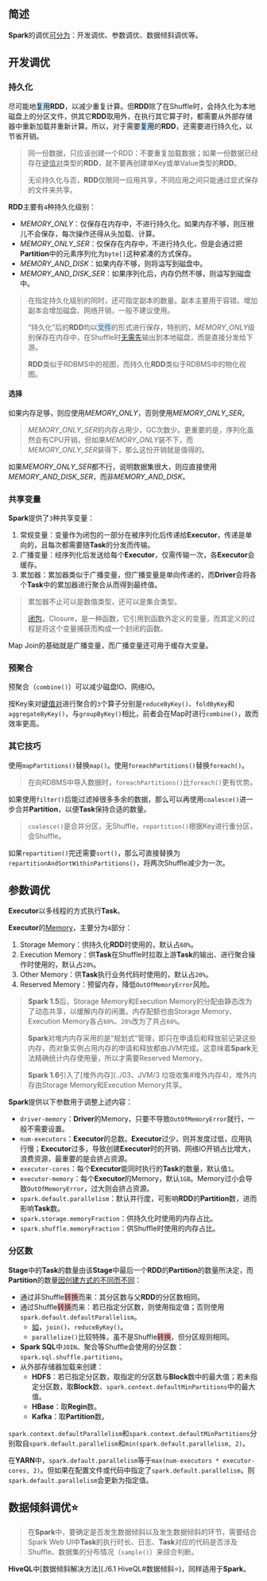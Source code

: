 ## 简述

**Spark**的调优[可分为](https://tech.meituan.com/2016/04/29/spark-tuning-basic.html)：开发调优、参数调优、数据倾斜调优等。



## 开发调优

### 持久化

尽可能地<span style=background:#c2e2ff>复用</span>**RDD**，以减少重复计算。但**RDD**除了在Shuffle时，会持久化为本地磁盘上的分区文件，供其它**RDD**取用外，在执行其它算子时，都需要从外部存储器中重新加载并重新计算。所以，对于需要<span style=background:#c2e2ff>复用</span>的**RDD**，还需要进行持久化，以节省开销。

> 同一份数据，只应该创建一个RDD：不要重复加载数据；如果一份数据已经存在<u>键值对</u>类型的**RDD**，就不要再创建单Key或单Value类型的**RDD**。
>
> 无论持久化与否，**RDD**仅限同一应用共享，不同应用之间只能通过显式保存的文件来共享。

**RDD**主要有`4`种持久化级别：

- *MEMORY_ONLY*：仅保存在内存中，不进行持久化。如果内存不够，则压根儿不会保存，每次操作还得从头加载、计算。
- *MEMORY_ONLY_SER*：仅保存在内存中，不进行持久化，但是会通过把**Partition**中的元素序列化为`byte[]`这种紧凑的方式保存。
- *MEMORY_AND_DISK*：如果内存不够，则将溢写到磁盘中。
- *MEMORY_AND_DISK_SER*：如果序列化后，内存仍然不够，则溢写到磁盘中。

> 在指定持久化级别的同时，还可指定副本的数量。副本主要用于容错。增加副本会增加磁盘、网络开销，一般不建议使用。
>
> “持久化”后的**RDD**均以<span style=background:#c2e2ff>文件</span>的形式进行保存，特别的，*MEMORY_ONLY*级别保存在内存中，在Shuffle时[无需先](https://andr-robot.github.io/Spark-Shuffle/#23-shuffle-write)输出到本地磁盘，而是直接分发给下游。
>
> **RDD**类似于RDBMS中的视图，而持久化**RDD**类似于RDBMS中的物化视图。

#### 选择

如果内存足够，则应使用*MEMORY_ONLY*，否则使用*MEMORY_ONLY_SER*。

> *MEMORY_ONLY_SER*的内存占用少，GC次数少。更重要的是，序列化虽然会有CPU开销，但如果*MEMORY_ONLY*装不下，而*MEMORY_ONLY_SER*装得下，那么这份开销就是值得的。

如果*MEMORY_ONLY_SER*都不行，说明数据集很大，则应直接使用*MEMORY_AND_DISK_SER*，而非*MEMORY_AND_DISK*。

### 共享变量

**Spark**提供了`3`种共享变量：

1. 常规变量：变量作为闭包的一部分在被序列化后传递给**Executor**，传递是单向的，且每次都需要随**Task**的分发而传输。
2. 广播变量：经序列化后发送给每个**Executor**，仅需传输一次，各**Executor**会缓存。
3. 累加器：累加器类似于广播变量，但广播变量是单向传递的，而**Driver**会将各个**Task**中的累加器进行聚合从而得到最终值。

> 累加器不止可以是数值类型，还可以是集合类型。
>
> [闭包](https://www.runoob.com/scala/scala-closures.html)，Closure，是一种函数，它引用到函数外定义的变量，而其定义的过程是将这个变量捕获而构成一个封闭的函数。

Map Join的基础就是广播变量，而广播变量还可用于缓存大变量。

### 预聚合

预聚合（`combine()`）可以减少磁盘IO、网络IO。

按Key来对<u>键值对</u>进行聚合的`3`个算子分别是`reduceByKey()`、`foldByKey`和`aggregateByKey()`，与`groupByKey()`相比，前者会在Map时进行`combine()`，故而效率更高。

### 其它技巧

使用`mapPartitions()`替换`map()`。使用`foreachPartitions()`替换`foreach()`。

> 在向RDBMS中导入数据时，`foreachPartitions()`比`foreach()`更有优势。

如果使用`filter()`后能过滤掉很多多余的数据，那么可以再使用`coalesce()`进一步合并**Partition**，以便**Task**保持合适的数量。

> `coalesce()`是合并分区，无Shuffle，`repartition()`根据Key进行重分区，会Shuffle。

如果`repartition()`完还需要`sort()`，那么可直接替换为`repartitionAndSortWithinPartitions()`，将两次Shuffle减少为一次。



## 参数调优

**Executor**以多线程的方式执行**Task**。

**Executor**的[Memory](https://blog.csdn.net/pre_tender/article/details/101517789)，主要分为`4`部分：

1. Storage Memory：供持久化**RDD**时使用的，默认占`60%`。
2. Execution Memory：供**Task**在Shuffle时拉取上游**Task**的输出、进行聚合操作时使用的，默认占`20%`。
3. Other Memory：供**Task**执行业务代码时使用的，默认占`20%`。
4. Reserved Memory：预留内存，降低`OutOfMemoryError`风险。

> **Spark 1.5**后，Storage Memory和Execution Memory的分配由静态改为了动态共享，以缓解内存的闲置。内存配额也由Storage Memory、Execution Memory各占`60%`、`20%`改为了共占`60%`。
>
> **Spark**对堆内内存采用的是“规划式”管理，即只在申请后和释放前记录这些内存，而对象实例占用内存的申请和释放都由JVM完成。这意味着**Spark**无法精确统计内存使用量，所以才需要Reserved Memory。
>
> **Spark 1.6**引入了[堆外内存](../03、JVM/3 垃圾收集#堆外内存4)，堆外内存由Storage Memory和Execution Memory共享。

**Spark**提供以下参数用于调整上述内容：

- `driver-memory`：**Driver**的Memory，只要不导致`OutOfMemoryError`就行，一般不需要设置。
- `num-executors`：**Executor**的总数。**Executor**过少，则并发度过低，应用执行慢；**Executor**过多，导致创建**Executor**时的开销、网络IO开销占比增大，浪费资源，最重要的是会挤占资源。
- `executor-cores`：每个**Executor**能同时执行的**Task**的数量，默认值`1`。
- `executor-memory`：每个**Executor**的Memory，默认`1GB`。Memory过小会导致`OutOfMemoryError`，过大则会挤占资源。
- `spark.default.parallelism`：默认并行度，可影响**RDD**的**Partition**数，进而影响**Task**数。
- `spark.storage.memoryFraction`：供持久化时使用的内存占比。
- `spark.shuffle.memoryFraction`：供Shuffle时使用的内存占比。

### 分区数

**Stage**中的**Task**的数量由该**Stage**中最后一个**RDD**的**Partition**的数量所决定，而**Partition**的数量[因创建方式的不同而不同](https://www.jianshu.com/p/4b7d07e754fa)：

- 通过非Shuffle<span style=background:#ffb8b8>转换</span>而来：其分区数与父**RDD**的分区数相同。
- 通过Shuffle<span style=background:#ffb8b8>转换</span>而来：若已指定分区数，则使用指定值；否则使用`spark.default.defaultParallelism`。
  - [如](https://spark.apache.org/docs/latest/configuration.html#execution-behavior)，`join()`、`reduceByKey()`。
  - `parallelize()`比较特殊，虽不是Shuffle<span style=background:#ffb8b8>转换</span>，但分区规则相同。
- **Spark SQL**中`JOIN`、聚合等Shuffle会使用的分区数：`spark.sql.shuffle.partitions`。
- 从外部存储器加载来创建：
  - **HDFS**：若已指定分区数，取指定的分区数与**Block**数中的最大值；若未指定分区数，取**Block**数、`spark.context.defaultMinPartitions`中的最大值。
  - **HBase**：取**Regin**数。
  - **Kafka**：取**Partition**数。

`spark.context.defaultParallelism`和`spark.context.defaultMinPartitions`分别取自`spark.default.parallelism`和`min(spark.default.parallelism, 2)`。

在**YARN**中，`spark.default.parallelism`等于`max(num-executors * executor-cores, 2)`。但如果在配置文件或代码中指定了`spark.default.parallelism`，则`spark.default.parallelism`会更新为指定值。



## 数据倾斜调优⭐

> 在**Spark**中，要确定是否发生数据倾斜以及发生数据倾斜的环节，需要结合Spark Web UI中**Task**的执行时长、日志、**Task**对应的代码是否涉及Shuffle、数据集的分布情况（`sample()`）来综合判断。

**HiveQL**中[数据倾斜解决方法](./6.1 HiveQL#数据倾斜⭐)，同样适用于**Spark**。

